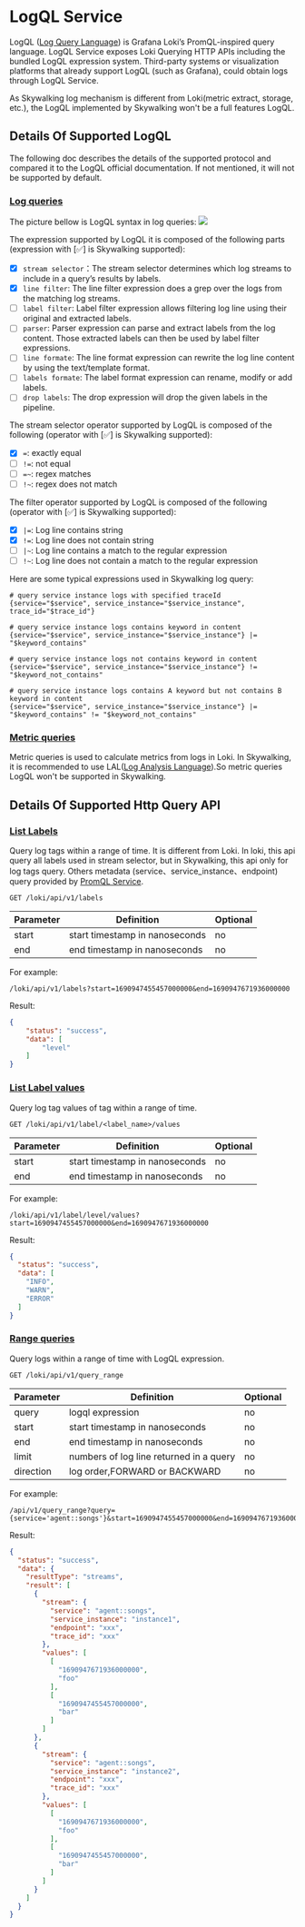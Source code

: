 # LogQL Service
LogQL ([Log Query Language](https://grafana.com/docs/loki/latest/logql/)) is Grafana Loki’s PromQL-inspired query language. 
LogQL Service exposes Loki Querying HTTP APIs including the bundled LogQL expression system.
Third-party systems or visualization platforms that already support LogQL (such as Grafana), could obtain logs through LogQL Service.

As Skywalking log mechanism is different from Loki(metric extract, storage, etc.), the LogQL implemented by Skywalking won't be a full features LogQL.

## Details Of Supported LogQL
The following doc describes the details of the supported protocol and compared it to the LogQL official documentation.
If not mentioned, it will not be supported by default.

### [Log queries](https://grafana.com/docs/loki/latest/logql/log_queries/)
The picture bellow is LogQL syntax in log queries:
<img src="https://grafana.com/docs/loki/latest/logql/log_queries/query_components.png"/>

The expression supported by LogQL it is composed of the following parts (expression with [✅] is Skywalking supported):
- [x] `stream selector`：The stream selector determines which log streams to include in a query’s results by labels.
- [x] `line filter`: The line filter expression does a grep over the logs from the matching log streams.
- [ ] `label filter`: Label filter expression allows filtering log line using their original and extracted labels.
- [ ] `parser`: Parser expression can parse and extract labels from the log content. Those extracted labels can then be used by label filter expressions.
- [ ] `line formate`: The line format expression can rewrite the log line content by using the text/template format.
- [ ] `labels formate`: The label format expression can rename, modify or add labels.
- [ ] `drop labels`: The drop expression will drop the given labels in the pipeline.

The stream selector operator supported by LogQL is composed of the following (operator with [✅] is Skywalking supported):
- [x] `=`: exactly equal
- [ ] `!=`: not equal
- [ ] `=~`: regex matches
- [ ] `!~`: regex does not match

The filter operator supported by LogQL is composed of the following (operator with [✅] is Skywalking supported):
- [x] `|=`: Log line contains string
- [x] `!=`: Log line does not contain string
- [ ] `|~`: Log line contains a match to the regular expression
- [ ] `!~`: Log line does not contain a match to the regular expression

Here are some typical expressions used in Skywalking log query:
```
# query service instance logs with specified traceId
{service="$service", service_instance="$service_instance", trace_id="$trace_id"}
```
```
# query service instance logs contains keyword in content
{service="$service", service_instance="$service_instance"} |= "$keyword_contains"
```
```
# query service instance logs not contains keyword in content
{service="$service", service_instance="$service_instance"} != "$keyword_not_contains"
```
```
# query service instance logs contains A keyword but not contains B keyword in content
{service="$service", service_instance="$service_instance"} |= "$keyword_contains" != "$keyword_not_contains"
```

### [Metric queries](https://grafana.com/docs/loki/latest/logql/metric_queries/)
Metric queries is used to calculate metrics from logs in Loki. 
In Skywalking, it is recommended to use LAL([Log Analysis Language](https://skywalking.apache.org/docs/main/next/en/concepts-and-designs/lal/)).So metric queries LogQL won't be supported in Skywalking.

## Details Of Supported Http Query API
### [List Labels](https://grafana.com/docs/loki/latest/api/#list-labels-within-a-range-of-time)
Query log tags within a range of time.
It is different from Loki. In loki, this api query all labels used in stream selector, 
but in Skywalking, this api only for log tags query. Others metadata (service、service_instance、endpoint) query provided by [PromQL Service](https://skywalking.apache.org/docs/main/next/en/api/promql-service/).

```text
GET /loki/api/v1/labels
```

| Parameter | Definition                     | Optional |
|-----------|--------------------------------|----------|
| start     | start timestamp in nanoseconds | no       |
| end       | end timestamp in nanoseconds   | no       |

For example:
```text
/loki/api/v1/labels?start=1690947455457000000&end=1690947671936000000
```

Result:
```json
{
    "status": "success",
    "data": [
        "level"
    ]
}
```
### [List Label values](https://grafana.com/docs/loki/latest/api/#list-label-values-within-a-range-of-time)
Query log tag values of tag within a range of time.

```text
GET /loki/api/v1/label/<label_name>/values
```

| Parameter | Definition                     | Optional |
|-----------|--------------------------------|----------|
| start     | start timestamp in nanoseconds | no       |
| end       | end timestamp in nanoseconds   | no       |

For example:
```text
/loki/api/v1/label/level/values?start=1690947455457000000&end=1690947671936000000
```

Result:
```json
{
  "status": "success",
  "data": [
    "INFO",
    "WARN",
    "ERROR"
  ]
}
```

### [Range queries](https://grafana.com/docs/loki/latest/api/#query-loki-over-a-range-of-time)
Query logs within a range of time with LogQL expression.

```text
GET /loki/api/v1/query_range
```

| Parameter | Definition                              | Optional |
|-----------|-----------------------------------------|----------|
| query     | logql expression                        | no       |
| start     | start timestamp in nanoseconds          | no       |
| end       | end timestamp in nanoseconds            | no       |
| limit     | numbers of log line returned in a query | no       |
| direction | log order,FORWARD or BACKWARD           | no       |

For example:
```text
/api/v1/query_range?query={service='agent::songs'}&start=1690947455457000000&end=1690947671936000000&limit=100&direction=BACKWARD
```

Result:
```json
{
  "status": "success",
  "data": {
    "resultType": "streams",
    "result": [
      {
        "stream": {
          "service": "agent::songs",
          "service_instance": "instance1",
          "endpoint": "xxx",
          "trace_id": "xxx"
        },
        "values": [
          [
            "1690947671936000000",
            "foo"
          ],
          [
            "1690947455457000000",
            "bar"
          ]
        ]
      },
      {
        "stream": {
          "service": "agent::songs",
          "service_instance": "instance2",
          "endpoint": "xxx",
          "trace_id": "xxx"
        },
        "values": [
          [
            "1690947671936000000",
            "foo"
          ],
          [
            "1690947455457000000",
            "bar"
          ]
        ]
      }
    ]
  }
}
```